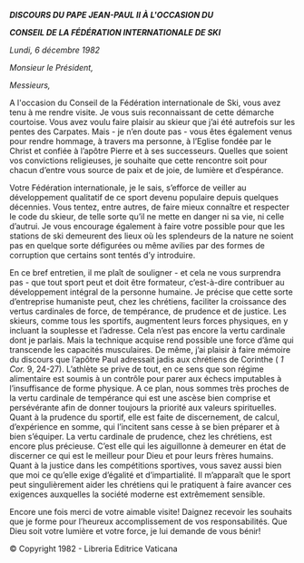 ***DISCOURS DU PAPE JEAN-PAUL II À L'OCCASION DU***

***CONSEIL DE LA FÉDÉRATION INTERNATIONALE DE SKI***

*Lundi, 6 décembre 1982*

*Monsieur le Président,*

*Messieurs,*

A l'occasion du Conseil de la Fédération internationale de Ski, vous avez tenu à me rendre visite. Je vous suis reconnaissant de cette démarche courtoise. Vous avez voulu faire plaisir au skieur que j’ai été autrefois sur les pentes des Carpates. Mais - je n’en doute pas - vous êtes également venus pour rendre hommage, à travers ma personne, à l’Eglise fondée par le Christ et confiée à l’apôtre Pierre et à ses successeurs. Quelles que soient vos convictions religieuses, je souhaite que cette rencontre soit pour chacun d’entre vous source de paix et de joie, de lumière et d’espérance.

Votre Fédération internationale, je le sais, s’efforce de veiller au développement qualitatif de ce sport devenu populaire depuis quelques décennies. Vous tentez, entre autres, de faire mieux connaître et respecter le code du skieur, de telle sorte qu’il ne mette en danger ni sa vie, ni celle d’autrui. Je vous encourage également à faire votre possible pour que les stations de ski demeurent des lieux où les splendeurs de la nature ne soient pas en quelque sorte défigurées ou même avilies par des formes de corruption que certains sont tentés d’y introduire.

En ce bref entretien, il me plaît de souligner - et cela ne vous surprendra pas - que tout sport peut et doit être formateur, c’est-à-dire contribuer au développement intégral de la personne humaine. Je précise que cette sorte d’entreprise humaniste peut, chez les chrétiens, faciliter la croissance des vertus cardinales de force, de tempérance, de prudence et de justice. Les skieurs, comme tous les sportifs, augmentent leurs forces physiques, en y incluant la souplesse et l’adresse. Cela n’est pas encore la vertu cardinale dont je parlais. Mais la technique acquise rend possible une force d’âme qui transcende les capacités musculaires. De même, j’ai plaisir à faire mémoire du discours que l’apôtre Paul adressait jadis aux chrétiens de Corinthe ( *1 Cor.* 9, 24-27). L’athlète se prive de tout, en ce sens que son régime alimentaire est soumis à un contrôle pour parer aux échecs imputables à l’insuffisance de forme physique. A ce plan, nous sommes très proches de la vertu cardinale de tempérance qui est une ascèse bien comprise et persévérante afin de donner toujours la priorité aux valeurs spirituelles. Quant à la prudence du sportif, elle est faite de discernement, de calcul, d’expérience en somme, qui l’incitent sans cesse à se bien préparer et à bien s’équiper. La vertu cardinale de prudence, chez les chrétiens, est encore plus précieuse. C’est elle qui les aiguillonne à demeurer en état de discerner ce qui est le meilleur pour Dieu et pour leurs frères humains. Quant à la justice dans les compétitions sportives, vous savez aussi bien que moi ce qu’elle exige d’égalité et d’impartialité. Il m’apparaît que le sport peut singulièrement aider les chrétiens qui le pratiquent à faire avancer ces exigences auxquelles la société moderne est extrêmement sensible.

Encore une fois merci de votre aimable visite! Daignez recevoir les souhaits que je forme pour l’heureux accomplissement de vos responsabilités. Que Dieu soit votre lumière et votre force, je lui demande de vous bénir!

© Copyright 1982 - Libreria Editrice Vaticana